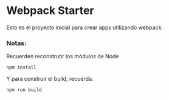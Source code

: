 # Webpack Starter

Esto es el proyecto inicial para crear apps utilizando webpack.

### Notas:
Recuerden reconstrutir los módulos de Node
```
npm install
```

Y para construir el build, recuerda:

```
npm run build
```